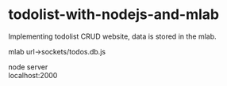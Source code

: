 # todolist-with-nodejs-and-mlab

Implementing todolist CRUD website, data is stored in the mlab.

mlab url->sockets/todos.db.js 

node server  
localhost:2000  
